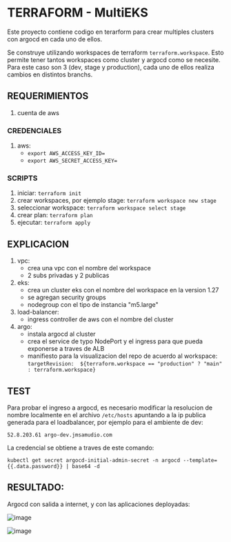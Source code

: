 # TERRAFORM - MultiEKS

Este proyecto contiene codigo en terarform para crear multiples clusters con argocd en cada uno de ellos.

Se construye utilizando workspaces de terraform `terraform.workspace`. Esto permite tener tantos workspaces como cluster y argocd como se necesite. Para este caso son 3 (dev, stage y production), cada uno de ellos realiza cambios en distintos branchs.

## REQUERIMIENTOS
1. cuenta de aws

### CREDENCIALES

1. aws:
    - `export AWS_ACCESS_KEY_ID=`
    - `export AWS_SECRET_ACCESS_KEY=`

### SCRIPTS
1. iniciar: `terraform init`
2. crear workspaces, por ejemplo stage: `terraform workspace new stage`
3. seleccionar workspace: `terraform workspace select stage`
4. crear plan: `terraform plan`
5. ejecutar: `terraform apply`

## EXPLICACION 
01. vpc:
    - crea una vpc con el nombre del workspace
    - 2 subs privadas y 2 publicas
02. eks:
    - crea un cluster eks con el nombre del workspace en la version 1.27
    - se agregan security groups 
    - nodegroup con el tipo de instancia "m5.large"
03. load-balancer:
    - ingress controller de aws con el nombre del cluster 
04. argo:
    - instala argocd al cluster
    - crea el service de typo NodePort y el ingress para que pueda exponerse a traves de ALB
    - manifiesto para la visualizacion del repo de acuerdo al workspace: `targetRevision:  ${terraform.workspace == "production" ? "main" : terraform.workspace}`

## TEST
Para probar el ingreso a argocd, es necesario modificar la resolucion de nombre localmente en el archivo `/etc/hosts` apuntando a la ip publica generada para el loadbalancer, por ejemplo para el ambiente de dev:

`52.8.203.61 argo-dev.jmsamudio.com`

La credencial se obtiene a traves de este comando:

`kubectl get secret argocd-initial-admin-secret -n argocd --template={{.data.password}} | base64 -d`


## RESULTADO:

Argocd con salida a internet, y con las aplicaciones deployadas:

![image](https://github.com/JMSamudio/marfeel-terraform/assets/3094532/9fdb53d1-9d7b-449b-8524-ad174e7fceb2)


![image](https://github.com/JMSamudio/marfeel-terraform/assets/3094532/7d67d227-d4e9-44e2-b003-b73a1fe7c3b6)

